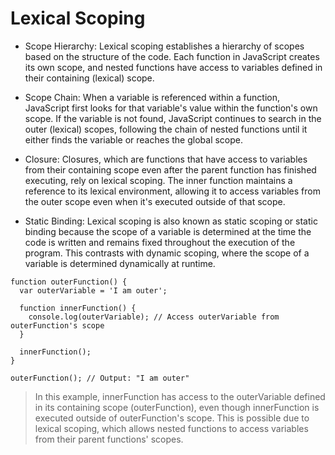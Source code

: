 # Lexical Scoping 
- Scope Hierarchy: Lexical scoping establishes a hierarchy of scopes based on the structure of the code. Each function in JavaScript creates its own scope, and nested functions have access to variables defined in their containing (lexical) scope.

- Scope Chain: When a variable is referenced within a function, JavaScript first looks for that variable's value within the function's own scope. If the variable is not found, JavaScript continues to search in the outer (lexical) scopes, following the chain of nested functions until it either finds the variable or reaches the global scope.

- Closure: Closures, which are functions that have access to variables from their containing scope even after the parent function has finished executing, rely on lexical scoping. The inner function maintains a reference to its lexical environment, allowing it to access variables from the outer scope even when it's executed outside of that scope.

- Static Binding: Lexical scoping is also known as static scoping or static binding because the scope of a variable is determined at the time the code is written and remains fixed throughout the execution of the program. This contrasts with dynamic scoping, where the scope of a variable is determined dynamically at runtime.

```JS
function outerFunction() {
  var outerVariable = 'I am outer';

  function innerFunction() {
    console.log(outerVariable); // Access outerVariable from outerFunction's scope
  }

  innerFunction();
}

outerFunction(); // Output: "I am outer"
```
> In this example, innerFunction has access to the outerVariable defined in its containing scope (outerFunction), even though innerFunction is executed outside of outerFunction's scope. This is possible due to lexical scoping, which allows nested functions to access variables from their parent functions' scopes.